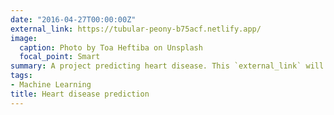 ```yaml
---
date: "2016-04-27T00:00:00Z"
external_link: https://tubular-peony-b75acf.netlify.app/
image:
  caption: Photo by Toa Heftiba on Unsplash
  focal_point: Smart
summary: A project predicting heart disease. This `external_link` will redirect you to the project.
tags: 
- Machine Learning
title: Heart disease prediction
---
```

